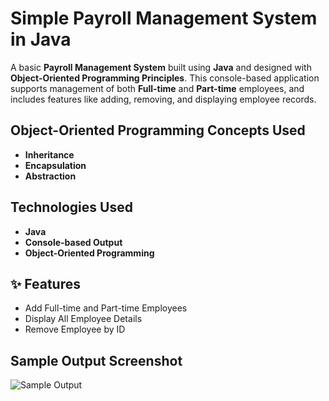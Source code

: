# Simple Payroll Management System in Java

A basic **Payroll Management System** built using **Java** and designed with **Object-Oriented Programming Principles**. This console-based application supports management of both **Full-time** and **Part-time** employees, and includes features like adding, removing, and displaying employee records.

## Object-Oriented Programming Concepts Used
- **Inheritance**
- **Encapsulation**
- **Abstraction**

## Technologies Used
- **Java**
- **Console-based Output**
- **Object-Oriented Programming**

## ✨ Features
- Add Full-time and Part-time Employees
- Display All Employee Details
- Remove Employee by ID

## Sample Output Screenshot
![Sample Output](Output/output.jpeg)

